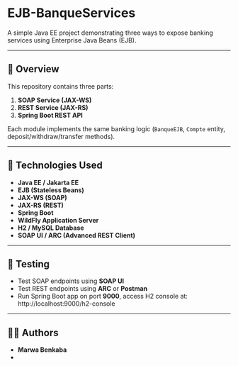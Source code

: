 # EJB-BanqueServices

A simple Java EE project demonstrating three ways to expose banking services using Enterprise Java Beans (EJB).

---

## 🚀 Overview
This repository contains three parts:
1. **SOAP Service (JAX-WS)**
2. **REST Service (JAX-RS)**
3. **Spring Boot REST API**

Each module implements the same banking logic (`BanqueEJB`, `Compte` entity, deposit/withdraw/transfer methods).

---

## 🧠 Technologies Used
- **Java EE / Jakarta EE**
- **EJB (Stateless Beans)**
- **JAX-WS (SOAP)**
- **JAX-RS (REST)**
- **Spring Boot**
- **WildFly Application Server**
- **H2 / MySQL Database**
- **SOAP UI / ARC (Advanced REST Client)**

---

## 🧪 Testing
- Test SOAP endpoints using **SOAP UI**
- Test REST endpoints using **ARC** or **Postman**
- Run Spring Boot app on port **9000**, access H2 console at:
http://localhost:9000/h2-console

---

## 🧑‍💻 Authors
- **Marwa Benkaba**
- 
